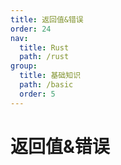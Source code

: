 ```yaml
---
title: 返回值&错误
order: 24
nav:
  title: Rust
  path: /rust
group:
  title: 基础知识
  path: /basic
  order: 5
---
```


# 返回值&错误
